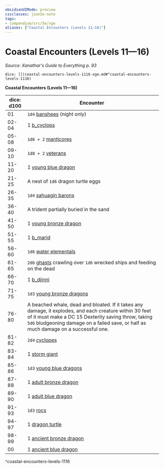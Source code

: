 ```yaml
---
obsidianUIMode: preview
cssclasses: json5e-note
tags:
- compendium/src/5e/xge
aliases: ["Coastal Encounters (Levels 11—16)"]
---
```

# Coastal Encounters (Levels 11—16)
*Source: Xanathar's Guide to Everything p. 93* 

`dice: [](coastal-encounters-levels-1116-xge.md#^coastal-encounters-levels-1116)`

**Coastal Encounters (Levels 11—16)**

| dice: d100 | Encounter |
|------------|-----------|
| 01 | `1d4` [banshees](compendium/bestiary/undead/banshee.md) (night only) |
| 02-04 | 1 [b_cyclops](b_cyclops.md) |
| 05-08 | `1d6 + 2` [manticores](b_manticore.md) |
| 09-10 | `1d8 + 2` [veterans](b_veteran.md) |
| 11-20 | 1 [young blue dragon](b_young-blue-dragon.md) |
| 21-25 | A nest of `1d6` dragon turtle eggs |
| 26-35 | `1d4` [sahuagin barons](b_sahuagin-baron.md) |
| 36-40 | A trident partially buried in the sand |
| 41-50 | 1 [young bronze dragon](b_young-bronze-dragon.md) |
| 51-55 | 1 [b_marid](b_marid.md) |
| 56-60 | `1d6` [water elementals](b_water-elemental.md) |
| 61-65 | `2d6` [ghasts](compendium/bestiary/undead/ghast.md) crawling over `1d6` wrecked ships and feeding on the dead |
| 66-70 | 1 [b_djinni](b_djinni.md) |
| 71-75 | `1d3` [young bronze dragons](b_young-bronze-dragon.md) |
| 76-80 | A beached whale, dead and bloated. If it takes any damage, it explodes, and each creature within 30 feet of it must make a DC 15 Dexterity saving throw, taking `5d6` bludgeoning damage on a failed save, or half as much damage on a successful one. |
| 81-82 | `2d4` [cyclopes](b_cyclops.md) |
| 83-84 | 1 [storm giant](b_storm-giant.md) |
| 85-86 | `1d3` [young blue dragons](b_young-blue-dragon.md) |
| 87-88 | 1 [adult bronze dragon](b_adult-bronze-dragon.md) |
| 89-90 | 1 [adult blue dragon](b_adult-blue-dragon.md) |
| 91-93 | `1d3` [rocs](b_roc.md) |
| 94-97 | 1 [dragon turtle](b_dragon-turtle.md) |
| 98-99 | 1 [ancient bronze dragon](b_ancient-bronze-dragon.md) |
| 00 | 1 [ancient blue dragon](b_ancient-blue-dragon.md) |
^coastal-encounters-levels-1116